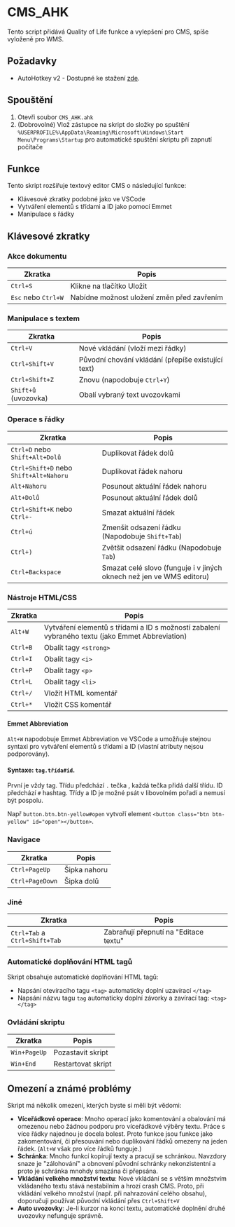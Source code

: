 # CMS_AHK

Tento script přidává Quality of Life  funkce a vylepšení pro CMS, spíše vyloženě pro WMS.

## Požadavky

- AutoHotkey v2 - Dostupné ke stažení [zde](https://www.autohotkey.com/download/ahk-v2.exe).

## Spouštění

1. Otevři soubor `CMS_AHK.ahk`
2. (Dobrovolné) Vlož zástupce na skript do složky po spuštění `%USERPROFILE%\AppData\Roaming\Microsoft\Windows\Start Menu\Programs\Startup` pro automatické spuštění skriptu při zapnutí počítače 

## Funkce

Tento skript rozšiřuje textový editor CMS o následující funkce:

- Klávesové zkratky podobné jako ve VSCode
- Vytváření elementů s třídami a ID jako pomocí Emmet
- Manipulace s řádky


## Klávesové zkratky

### Akce dokumentu

| Zkratka | Popis |
|----------|-------------|
| `Ctrl+S` | Klikne na tlačítko Uložit |
| `Esc` nebo `Ctrl+W` | Nabídne možnost uložení změn před zavřením |

### Manipulace s textem

| Zkratka | Popis |
|----------|-------------|
| `Ctrl+V` | Nové vkládání (vloží mezi řádky) |
| `Ctrl+Shift+V` | Původní chování vkládání (přepíše existující text) |
| `Ctrl+Shift+Z` | Znovu (napodobuje `Ctrl+Y`) |
| `Shift+ů` (uvozovka) | Obalí vybraný text uvozovkami |

### Operace s řádky

| Zkratka | Popis |
|----------|-------------|
| `Ctrl+D` nebo `Shift+Alt+Dolů` | Duplikovat řádek dolů |
| `Ctrl+Shift+D` nebo `Shift+Alt+Nahoru` | Duplikovat řádek nahoru |
| `Alt+Nahoru` | Posunout aktuální řádek nahoru |
| `Alt+Dolů` | Posunout aktuální řádek dolů |
| `Ctrl+Shift+K` nebo `Ctrl+-` | Smazat aktuální řádek |
| `Ctrl+ú` | Zmenšit odsazení řádku (Napodobuje `Shift+Tab`) |
| `Ctrl+)` | Zvětšit odsazení řádku (Napodobuje `Tab`) |
| `Ctrl+Backspace` | Smazat celé slovo (funguje i v jiných oknech než jen ve WMS editoru) |

### Nástroje HTML/CSS

| Zkratka | Popis |
|----------|-------------|
| `Alt+W` | Vytváření elementů s třídami a ID s možností zabalení vybraného textu (jako Emmet Abbreviation) |
| `Ctrl+B` | Obalit tagy `<strong>` |
| `Ctrl+I` | Obalit tagy `<i>` |
| `Ctrl+P` | Obalit tagy `<p>` |
| `Ctrl+L` | Obalit tagy `<li>` |
| `Ctrl+/` | Vložit HTML komentář |
| `Ctrl+*` | Vložit CSS komentář |


#### Emmet Abbreviation 

`Alt+W` napodobuje Emmet Abbreviation ve VSCode a umožňuje stejnou syntaxi pro vytváření elementů s třídami a ID (vlastní atributy nejsou podporovány).

#### Syntaxe: `tag.třída#id`. 

První je vždy tag. Třídu předchází `.` tečka , každá tečka přidá další třídu. ID předchází `#` hashtag. Třídy a ID je možné psát v libovolném pořadí a nemusí být pospolu.

Např `button.btn.btn-yellow#open` vytvoří element `<button class="btn btn-yellow" id="open"></button>`.


### Navigace

| Zkratka | Popis |
|----------|-------------|
| `Ctrl+PageUp` | Šipka nahoru |
| `Ctrl+PageDown` | Šipka dolů |

### Jiné

| Zkratka | Popis |
|----------|-------------|
| `Ctrl+Tab` a `Ctrl+Shift+Tab` | Zabraňují přepnutí na "Editace textu" |

### Automatické doplňování HTML tagů

Skript obsahuje automatické doplňování HTML tagů:
- Napsání otevíracího tagu `<tag>` automaticky doplní uzavírací `</tag>`
- Napsání názvu tagu `tag` automaticky doplní závorky a zavírací tag: `<tag></tag>`

### Ovládání skriptu

| Zkratka | Popis |
|----------|-------------|
| `Win+PageUp` | Pozastavit skript |
| `Win+End` | Restartovat skript |

## Omezení a známé problémy

Skript má několik omezení, kterých byste si měli být vědomi:

- **Víceřádkové operace**: Mnoho operací jako komentování a obalování má omezenou nebo žádnou podporu pro víceřádkové výběry textu. Práce s více řádky najednou je docela bolest. Proto funkce jsou funkce jako zakomentování, či přesouvání nebo duplikování řádků omezeny na jeden řádek. (`Alt+W` však pro více řádků funguje.)
- **Schránka**: Mnoho funkcí kopírují texty a pracují se schránkou. Navzdory snaze je "zálohování" a obnovení původní schránky nekonzistentní a proto je schránka mnohdy smazána či přepsána.
- **Vkládání velkého množství textu**: Nové vkládání se s větším množstvím vkládaného textu stává nestabilním a hrozí crash CMS. Proto, při vkládání velkého množství (např. při nahrazování celého obsahu), doporučuji používat původní vkládání přes `Ctrl+Shift+V`
- **Auto uvozovky**: Je-li kurzor na konci textu, automatické doplnění druhé uvozovky nefunguje správně.
